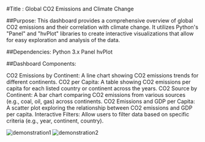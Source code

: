 #Title :  Global CO2 Emissions and Climate Change 

##Purpose:
This dashboard provides a comprehensive overview of global CO2 emissions and their correlation with climate change. It utilizes Python's "Panel" and "hvPlot" libraries to create interactive visualizations that allow for easy exploration and analysis of the data.

##Dependencies:
Python 3.x
Panel
hvPlot

##Dashboard Components:

CO2 Emissions by Continent: A line chart showing CO2 emissions trends for different continents.
CO2 per Capita: A table showing CO2 emissions per capita for each listed country or continent across the years.
CO2 Source by Continent: A bar chart comparing CO2 emissions from various sources (e.g., coal, oil, gas) across continents.
CO2 Emissions and GDP per Capita: A scatter plot exploring the relationship between CO2 emissions and GDP per capita.
Interactive Filters: Allow users to filter data based on specific criteria (e.g., year, continent, country).

![demonstration1](https://github.com/user-attachments/assets/c7a82c84-bd32-4277-8f10-4625f1e57556)
![demonstration2](https://github.com/user-attachments/assets/cc0f2972-06ba-48e1-8b41-f11531ed8c39)


